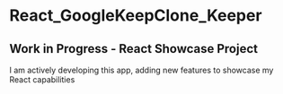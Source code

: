 # React_GoogleKeepClone_Keeper
## Work in Progress - React Showcase Project

I am actively developing this app, adding new features to showcase my React capabilities
